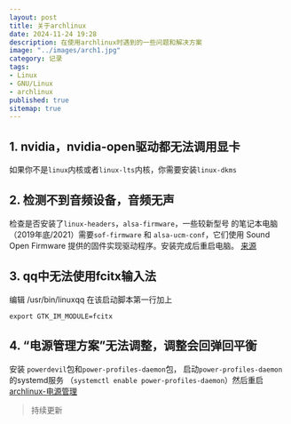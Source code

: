 ```yaml
---
layout: post
title: 关于archlinux
date: 2024-11-24 19:28
description: 在使用archlinux时遇到的一些问题和解决方案
image: "../images/arch1.jpg"
category: 记录
tags:
- Linux
- GNU/Linux
- archlinux
published: true
sitemap: true
---
```



## 1. nvidia，nvidia-open驱动都无法调用显卡

如果你不是`linux`内核或者`linux-lts`内核，你需要安装`linux-dkms`

## 2. 检测不到音频设备，音频无声

检查是否安装了`linux-headers`，`alsa-firmware`，一些较新型号
的笔记本电脑（2019年底/2021）需要`sof-firmware` 和
`alsa-ucm-conf`，它们使用 Sound Open Firmware
提供的固件实现驱动程序。安装完成后重启电脑。
[来源]("https://wiki.archlinuxcn.org/wiki/ALSA#%E6%8E%92%E9%99%A4ALSA%E6%95%85%E9%9A%9C")

## 3. qq中无法使用fcitx输入法

编辑 /usr/bin/linuxqq 在该启动脚本第一行加上

`export GTK_IM_MODULE=fcitx`

## 4. “电源管理方案”无法调整，调整会回弹回平衡

安装 `powerdevil`包和`power-profiles-daemon`包，
启动`power-profiles-daemon`的systemd服务
（`systemctl enable power-profiles-daemon`）然后重启  
[archlinux-电源管理](https://wiki.archlinuxcn.org/wiki/%E7%94%B5%E6%BA%90%E7%AE%A1%E7%90%86)

> 持续更新
